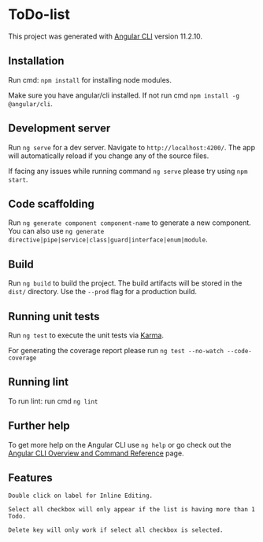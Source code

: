 # ToDo-list

This project was generated with [Angular CLI](https://github.com/angular/angular-cli) version 11.2.10.

## Installation 

Run cmd: `npm install` for installing node modules.

Make sure you have angular/cli installed. If not run cmd `npm install -g @angular/cli`.

## Development server

Run `ng serve` for a dev server. Navigate to `http://localhost:4200/`. The app will automatically reload if you change any of the source files.

If facing any issues while running command `ng serve` please try using `npm start`.

## Code scaffolding

Run `ng generate component component-name` to generate a new component. You can also use `ng generate directive|pipe|service|class|guard|interface|enum|module`.

## Build

Run `ng build` to build the project. The build artifacts will be stored in the `dist/` directory. Use the `--prod` flag for a production build.

## Running unit tests

Run `ng test` to execute the unit tests via [Karma](https://karma-runner.github.io).

For generating the coverage report please run `ng test --no-watch --code-coverage`

## Running lint

To run lint: run cmd `ng lint`

## Further help

To get more help on the Angular CLI use `ng help` or go check out the [Angular CLI Overview and Command Reference](https://angular.io/cli) page.

## Features

`Double click on label for Inline Editing.`

`Select all checkbox will only appear if the list is having more than 1 Todo.`

`Delete key will only work if select all checkbox is selected.`
